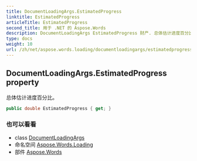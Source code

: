 ```yaml
---
title: DocumentLoadingArgs.EstimatedProgress
linktitle: EstimatedProgress
articleTitle: EstimatedProgress
second_title: 用于 .NET 的 Aspose.Words
description: DocumentLoadingArgs EstimatedProgress 财产. 总体估计进度百分比 在 C#.
type: docs
weight: 10
url: /zh/net/aspose.words.loading/documentloadingargs/estimatedprogress/
---
```

## DocumentLoadingArgs.EstimatedProgress property

总体估计进度百分比。

```csharp
public double EstimatedProgress { get; }
```

### 也可以看看

* class [DocumentLoadingArgs](../)
* 命名空间 [Aspose.Words.Loading](../../../aspose.words.loading/)
* 部件 [Aspose.Words](../../../)
